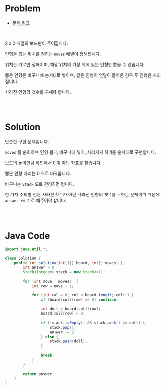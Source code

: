# Problem

- [문제 링크](https://programmers.co.kr/learn/courses/30/lessons/64061)

<br>

2 x 2 배열의 보드판이 주어집니다.

인형을 뽑는 위치를 정하는 `moves` 배열이 정해집니다.

위치는 가로만 정해지며, 해당 위치의 가장 위에 있는 인형만 뽑을 수 있습니다.

뽑은 인형은 바구니에 순서대로 쌓이며, 같은 인형이 연달아 들어온 경우 두 인형은 사라집니다.

사라진 인형의 갯수를 구해야 합니다.

<br><br>

# Solution

단순한 구현 문제입니다.

`moves` 를 순회하며 인형 뽑기, 바구니에 넣기, 사라지게 하기를 순서대로 구현합니다.

보드의 높이만큼 확인해서 0 이 아닌 좌표를 찾습니다.

뽑은 인형 자리는 0 으로 바꿔줍니다.

바구니는 `Stack` 으로 관리하면 됩니다.

한 가지 주의할 점은 사라진 횟수가 아닌 사라진 인형의 갯수를 구하는 문제이기 때문에 `answer += 2` 로 해주어야 합니다.

<br><br>

# Java Code

```java
import java.util.*;

class Solution {
    public int solution(int[][] board, int[] moves) {
        int answer = 0;
        Stack<Integer> stack = new Stack<>();
        
        for (int move : moves)  {
            int row = move - 1;
        
            for (int col = 0; col < board.length; col++) {
                if (board[col][row] == 0) continue;
                
                int doll = board[col][row];
                board[col][row] = 0;
                
                if (!stack.isEmpty() && stack.peek() == doll) {
                    stack.pop();
                    answer += 2;
                } else {
                    stack.push(doll);
                }
                
                break;
            }
        }
        
        return answer;
    }
}
```
